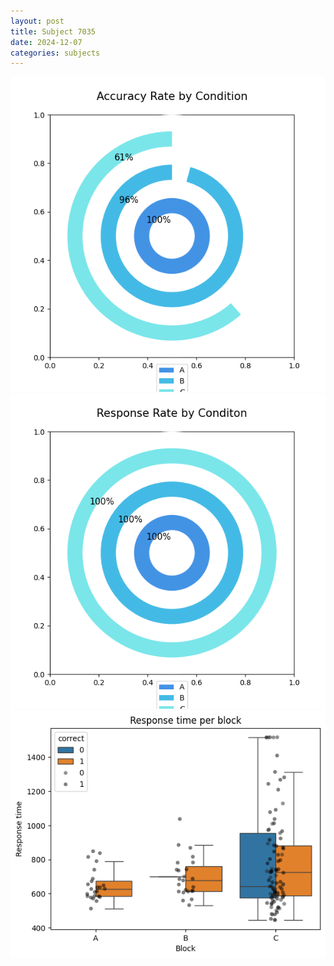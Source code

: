 ```yaml
---
layout: post
title: Subject 7035
date: 2024-12-07
categories: subjects
---
```


![](data/7035/run-5/7035_accuracy_rate.png)
![](data/7035/run-5/7035_response_rate.png)
![](data/7035/run-5/7035_rt.png)
